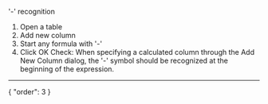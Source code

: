 '-' recognition 
1. Open a table
1. Add new column
1. Start any formula with '-'
1. Click OK
Check: When specifying a calculated column through the Add New Column dialog, the '-' symbol should be recognized at the beginning of the expression.
---
{
  "order": 3
}